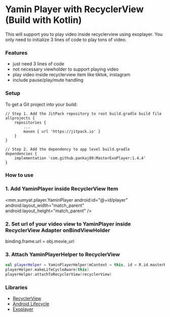 Yamin Player with RecyclerView (Build with Kotlin)
===========================================================
This will support you to play video inside recyclerview using exoplayer. 
You only need to initialize 3 lines of code to play tons of video.

### Features
* just need 3 lines of code
* not necessary viewholder to support playing video
* play video inside recyclerview item like tiktok, instagram
* include pause/play/mute handling

### Setup
To get a Git project into your build:
```
// Step 1. Add the JitPack repository to root build.gradle build file
allprojects {
    repositories {
        ...
        maven { url 'https://jitpack.io' }
    }
}

// Step 2. Add the dependency to app level build.gradle
dependencies {
    implementation 'com.github.pankaj89:MasterExoPlayer:1.4.4'
}

```
### How to use
### 1. Add YaminPlayer inside RecyclerView Item
<mm.sumyat.player.YaminPlayer
    android:id="@+id/player"
    android:layout_width="match_parent"
    android:layout_height="match_parent" />

### 2. Set url of your video view to YaminPlayer inside RecyclerView Adapter onBindViewHolder
binding.frame.url = obj.movie_url

### 3. Attach YaminPlayerHelper to RecyclerView
```kotlin
val playerHelper = YaminPlayerHelper(mContext = this, id = R.id.masterExoPlayer)
playerHelper.makeLifeCycleAware(this)
playerHelper.attachToRecyclerView(recyclerView)
```

### Libraries
* [RecyclerView][recyclerview]
* [Android Lifecycle][android-lifecycle]
* [Exoplayer][exo-player]

[recyclerview]: https://developer.android.com/reference/kotlin/androidx/recyclerview/widget/RecyclerView
[android-lifecycle]: https://developer.android.com/topic/libraries/architecture/lifecycle
[exo-player]: https://developer.android.com/guide/topics/media/exoplayer
